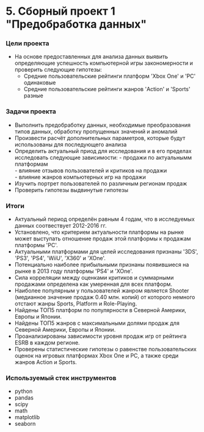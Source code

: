 # 5. Сборный проект 1 "Предобработка данных"

### Цели проекта

- На основе предоставленных для анализа данных выявить определяющие успешность компьютерной игры закономерности и проверить следующие гипотезы:
	- Средние пользовательские рейтинги платформ 'Xbox One' и 'PC' одинаковые  
	- Средние пользовательские рейтинги жанров 'Action' и 'Sports' разные  

### Задачи проекта

- Выполнить предобработку данных, необходимые преобразования типов данных, обработку пропущенных значений и аномалий  
- Произвести расчёт дополнительных параметров, которые будут использованы для последующего анализа  
- Определить актуальный приод для исследования и в его пределах исследовать следующие зависимости:
	  - продажи по актуальнымм платформам  
	  - влияние отзывов пользователей и критиков на продажи  
	  - влияние жанров компьютерных игр на продажи  
- Изучить портрет пользователей по различным регионам продаж  
- Проверить гипотезы выдвинутые гипотезы    

### Итоги

- Актуальный период определён равным 4 годам, что в исследуемых данных соотвествует 2012-2016 гг.  
- Установлено, что критерием актуальности платформы на рынке может выступать отношение продаж этой платформы к продажам платформы 'PC'.
- Aктуальными платформами для целей исследования признаны '3DS', 'PS3', 'PS4', 'WiiU', 'X360' и 'XOne'.  
- Потенциально наиболее прибыльными признаны появившиеся на рынке в 2013 году платформы 'PS4' и 'XOne'.  
- Сила корреляции между оценками критиков и суммарными продажами определена как умеренная для всех платформ.
- Наиболее популярным у пользователей жанром является Shooter (медианное значение продаж 0.40 млн. копий) от которого немного отстают жанры Sports, Platform и Role-Playing. 
- Найдены ТОП5 платформ по популярности в Северной Америки, Европы и Японии.   
- Найдены ТОП5 жанров с максимальными долями продаж для Северной Америки, Европы и Японии.  
- Проанализированы зависимости уровня продаж игр от рейтинга ESRB в каждом регионе.
- Проверены статистические гипотезы о равенстве пользовательских оценок на игровых платформах Xbox One и PC, а также среди жанров Action и Sports.

### Используемый стек инструментов

- python
- pandas
- scipy
- math
- matplotlib
- seaborn